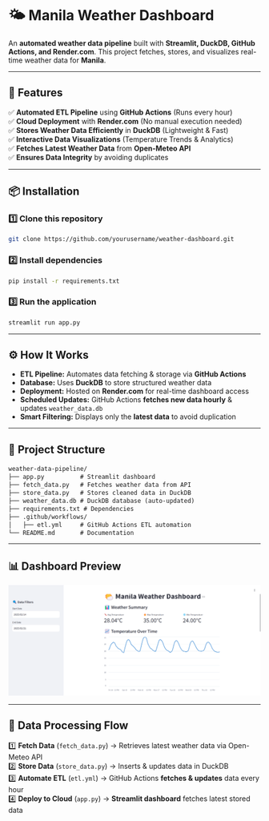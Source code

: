 # 🌤️ Manila Weather Dashboard

An **automated weather data pipeline** built with **Streamlit, DuckDB, GitHub Actions, and Render.com**. This project fetches, stores, and visualizes real-time weather data for **Manila**.

---

## 🚀 Features
✅ **Automated ETL Pipeline** using **GitHub Actions** (Runs every hour)  
✅ **Cloud Deployment** with **Render.com** (No manual execution needed)  
✅ **Stores Weather Data Efficiently** in **DuckDB** (Lightweight & Fast)  
✅ **Interactive Data Visualizations** (Temperature Trends & Analytics)  
✅ **Fetches Latest Weather Data** from **Open-Meteo API**  
✅ **Ensures Data Integrity** by avoiding duplicates  

---

## 📦 Installation

### **1️⃣ Clone this repository**
```sh
git clone https://github.com/yourusername/weather-dashboard.git
```

### **2️⃣ Install dependencies**
```sh
pip install -r requirements.txt
```

### **3️⃣ Run the application**
```sh
streamlit run app.py
```

---

## ⚙️ How It Works
- **ETL Pipeline:** Automates data fetching & storage via **GitHub Actions**  
- **Database:** Uses **DuckDB** to store structured weather data  
- **Deployment:** Hosted on **Render.com** for real-time dashboard access  
- **Scheduled Updates:** GitHub Actions **fetches new data hourly** & updates `weather_data.db`  
- **Smart Filtering:** Displays only the **latest data** to avoid duplication  

---

## 📂 Project Structure
```
weather-data-pipeline/
├── app.py          # Streamlit dashboard
├── fetch_data.py   # Fetches weather data from API
├── store_data.py   # Stores cleaned data in DuckDB
├── weather_data.db # DuckDB database (auto-updated)
├── requirements.txt # Dependencies
├── .github/workflows/
│   ├── etl.yml     # GitHub Actions ETL automation
└── README.md       # Documentation
```

---

## 📊 Dashboard Preview
![Dashboard Preview](https://github.com/bubblybit23/weather-data-pipeline/blob/main/dashboard_preview.png)

---

## 🔄 Data Processing Flow
1️⃣ **Fetch Data** (`fetch_data.py`) → Retrieves latest weather data via Open-Meteo API  
2️⃣ **Store Data** (`store_data.py`) → Inserts & updates data in DuckDB  
3️⃣ **Automate ETL** (`etl.yml`) → GitHub Actions **fetches & updates** data every hour  
4️⃣ **Deploy to Cloud** (`app.py`) → **Streamlit dashboard** fetches latest stored data  
